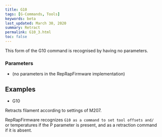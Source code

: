 ```yaml
---
title: G10
tags: [G-Commands, Tools] 
keywords: beta 
last_updated: March 30, 2020 
summary: Retract 
permalink: G10_3.html
toc: false 
---
```



This form of the G10 command is recognised by having no parameters.

### Parameters

* (no parameters in the RepRapFirmware implementation)

## Examples

* G10

Retracts filament according to settings of M207.

RepRapFirmware recognizes ` G10 as a command to set tool offsets and/ ` or temperatures if the P parameter is present, and as a retraction command if it is absent.

